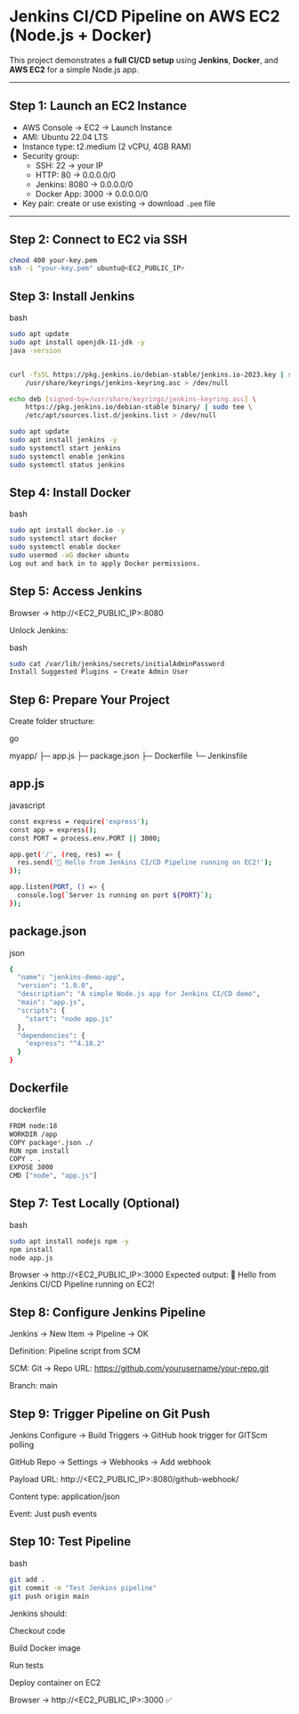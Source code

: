 # Jenkins CI/CD Pipeline on AWS EC2 (Node.js + Docker)

This project demonstrates a **full CI/CD setup** using **Jenkins**, **Docker**, and **AWS EC2** for a simple Node.js app.

---

## Step 1: Launch an EC2 Instance
- AWS Console → EC2 → Launch Instance
- AMI: Ubuntu 22.04 LTS
- Instance type: t2.medium (2 vCPU, 4GB RAM)
- Security group:
  - SSH: 22 → your IP
  - HTTP: 80 → 0.0.0.0/0
  - Jenkins: 8080 → 0.0.0.0/0
  - Docker App: 3000 → 0.0.0.0/0
- Key pair: create or use existing → download `.pem` file

---

## Step 2: Connect to EC2 via SSH
```bash
chmod 400 your-key.pem
ssh -i "your-key.pem" ubuntu@<EC2_PUBLIC_IP>
```
## Step 3: Install Jenkins
bash

```bash
sudo apt update
sudo apt install openjdk-11-jdk -y
java -version
```
```bash

curl -fsSL https://pkg.jenkins.io/debian-stable/jenkins.io-2023.key | sudo tee \
    /usr/share/keyrings/jenkins-keyring.asc > /dev/null

echo deb [signed-by=/usr/share/keyrings/jenkins-keyring.asc] \
    https://pkg.jenkins.io/debian-stable binary/ | sudo tee \
    /etc/apt/sources.list.d/jenkins.list > /dev/null

sudo apt update
sudo apt install jenkins -y
sudo systemctl start jenkins
sudo systemctl enable jenkins
sudo systemctl status jenkins
```
## Step 4: Install Docker
bash
```bash
sudo apt install docker.io -y
sudo systemctl start docker
sudo systemctl enable docker
sudo usermod -aG docker ubuntu
Log out and back in to apply Docker permissions.
```
## Step 5: Access Jenkins
Browser → http://<EC2_PUBLIC_IP>:8080

Unlock Jenkins:

bash

```bash
sudo cat /var/lib/jenkins/secrets/initialAdminPassword
Install Suggested Plugins → Create Admin User
```

## Step 6: Prepare Your Project
Create folder structure:

go

myapp/
 ├─ app.js
 ├─ package.json
 ├─ Dockerfile
 └─ Jenkinsfile
## app.js
javascript

```bash
const express = require('express');
const app = express();
const PORT = process.env.PORT || 3000;

app.get('/', (req, res) => {
  res.send('🚀 Hello from Jenkins CI/CD Pipeline running on EC2!');
});

app.listen(PORT, () => {
  console.log(`Server is running on port ${PORT}`);
});
```
## package.json
json

```bash
{
  "name": "jenkins-demo-app",
  "version": "1.0.0",
  "description": "A simple Node.js app for Jenkins CI/CD demo",
  "main": "app.js",
  "scripts": {
    "start": "node app.js"
  },
  "dependencies": {
    "express": "^4.18.2"
  }
}
```
## Dockerfile
dockerfile

```bash
FROM node:18
WORKDIR /app
COPY package*.json ./
RUN npm install
COPY . .
EXPOSE 3000
CMD ["node", "app.js"]
```
## Step 7: Test Locally (Optional)
bash
```bash
sudo apt install nodejs npm -y
npm install
node app.js
```
Browser → http://<EC2_PUBLIC_IP>:3000
Expected output: 🚀 Hello from Jenkins CI/CD Pipeline running on EC2!

## Step 8: Configure Jenkins Pipeline
Jenkins → New Item → Pipeline → OK

Definition: Pipeline script from SCM

SCM: Git → Repo URL: https://github.com/yourusername/your-repo.git

Branch: main

## Step 9: Trigger Pipeline on Git Push
Jenkins
Configure → Build Triggers → GitHub hook trigger for GITScm polling

GitHub
Repo → Settings → Webhooks → Add webhook

Payload URL: http://<EC2_PUBLIC_IP>:8080/github-webhook/

Content type: application/json

Event: Just push events

## Step 10: Test Pipeline
bash

```bash
git add .
git commit -m "Test Jenkins pipeline"
git push origin main
```
Jenkins should:

Checkout code

Build Docker image

Run tests

Deploy container on EC2

Browser → http://<EC2_PUBLIC_IP>:3000 ✅
